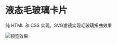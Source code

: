 # 液态毛玻璃卡片

纯 HTML 和 CSS 实现，SVG滤镜实现毛玻璃扭曲效果

![预览效果](https://xcimg.szwego.com/img/f71fe4b2/68f156de-3f5a-43db-b5fe-bab1f05e2a49.webp)

